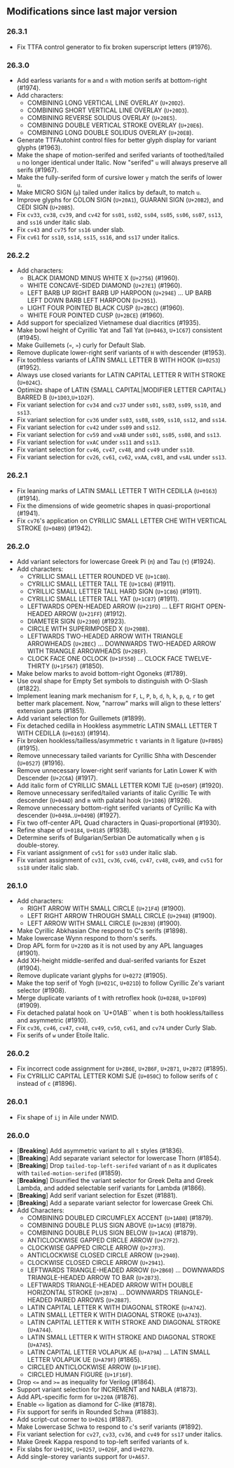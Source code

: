 ## Modifications since last major version

### 26.3.1

* Fix TTFA control generator to fix broken superscript letters (#1976).


### 26.3.0

* Add earless variants for `m` and `n` with motion serifs at bottom-right (#1974).
* Add characters:
  - COMBINING LONG VERTICAL LINE OVERLAY (`U+20D2`).
  - COMBINING SHORT VERTICAL LINE OVERLAY (`U+20D3`).
  - COMBINING REVERSE SOLIDUS OVERLAY (`U+20E5`).
  - COMBINING DOUBLE VERTICAL STROKE OVERLAY (`U+20E6`).
  - COMBINING LONG DOUBLE SOLIDUS OVERLAY (`U+20EB`).
* Generate TTFAutohint control files for better glyph display for variant glyphs (#1963).
* Make the shape of motion-serifed and serifed variants of toothed/tailed `u` no longer identical under Italic. Now "serifed" `u` will always preserve all serifs (#1967).
* Make the fully-serifed form of cursive lower `y` match the serifs of lower `u`.
* Make MICRO SIGN (`µ`) tailed under italics by default, to match `u`.
* Improve glyphs for COLON SIGN (`U+20A1`), GUARANI SIGN (`U+20B2`), and CEDI SIGN (`U+20B5`).
* Fix `cv33`, `cv38`, `cv39`, and `cv42` for `ss01`, `ss02`, `ss04`, `ss05`, `ss06`, `ss07`, `ss13`, and `ss16` under italic slab.
* Fix `cv43` and `cv75` for `ss16` under slab.
* Fix `cv61` for `ss10`, `ss14`, `ss15`, `ss16`, and `ss17` under italics.


### 26.2.2

* Add characters:
  - BLACK DIAMOND MINUS WHITE X (`U+2756`) (#1960).
  - WHITE CONCAVE-SIDED DIAMOND (`U+27E1`) (#1960).
  - LEFT BARB UP RIGHT BARB UP HARPOON (`U+294E`) ... UP BARB LEFT DOWN BARB LEFT HARPOON (`U+2951`).
  - LIGHT FOUR POINTED BLACK CUSP (`U+2BCC`) (#1960).
  - WHITE FOUR POINTED CUSP (`U+2BCE`) (#1960).
* Add support for specialized Vietnamese dual diacritics (#1935).
* Make bowl height of Cyrillic Yat and Tall Yat (`U+0463`, `U+1C67`) consistent (#1945).
* Make Guillemets (`«`, `»`) curly for Default Slab.
* Remove duplicate lower-right serif variants of `H` with descender (#1953).
* Fix toothless variants of LATIN SMALL LETTER B WITH HOOK (`U+0253`) (#1952).
* Always use closed variants for LATIN CAPITAL LETTER R WITH STROKE (`U+024C`).
* Optimize shape of LATIN {SMALL CAPITAL|MODIFIER LETTER CAPITAL} BARRED B (`U+1D03`,`U+1D2F`).
* Fix variant selection for `cv34` and `cv37` under `ss01`, `ss03`, `ss09`, `ss10`, and `ss13`.
* Fix variant selection for `cv36` under `ss03`, `ss08`, `ss09`, `ss10`, `ss12`, and `ss14`.
* Fix variant selection for `cv42` under `ss09` and `ss12`.
* Fix variant selection for `cv59` and `vxAB` under `ss01`, `ss05`, `ss08`, and `ss13`.
* Fix variant selection for `vxAC` under `ss11` and `ss13`.
* Fix variant selection for `cv46`, `cv47`, `cv48`, and `cv49` under `ss10`.
* Fix variant selection for `cv26`, `cv61`, `cv62`, `vxAA`, `cv81`, and `vsAL` under `ss13`.


### 26.2.1

* Fix leaning marks of LATIN SMALL LETTER T WITH CEDILLA (`U+0163`) (#1914).
* Fix the dimensions of wide geometric shapes in quasi-proportional (#1941).
* Fix `cv76`'s application on CYRILLIC SMALL LETTER CHE WITH VERTICAL STROKE (`U+04B9`) (#1942).


### 26.2.0

* Add variant selectors for lowercase Greek Pi (`π`) and Tau (`τ`) (#1924).
* Add characters:
  - CYRILLIC SMALL LETTER ROUNDED VE (`U+1C80`).
  - CYRILLIC SMALL LETTER TALL TE (`U+1C84`) (#1911).
  - CYRILLIC SMALL LETTER TALL HARD SIGN (`U+1C86`) (#1911).
  - CYRILLIC SMALL LETTER TALL YAT (`U+1C87`) (#1911).
  - LEFTWARDS OPEN-HEADED ARROW (`U+21FD`) ... LEFT RIGHT OPEN-HEADED ARROW (`U+21FF`) (#1912).
  - DIAMETER SIGN (`U+2300`) (#1923).
  - CIRCLE WITH SUPERIMPOSED X (`U+29BB`).
  - LEFTWARDS TWO-HEADED ARROW WITH TRIANGLE ARROWHEADS (`U+2BEC`) ... DOWNWARDS TWO-HEADED ARROW WITH TRIANGLE ARROWHEADS (`U+2BEF`).
  - CLOCK FACE ONE OCLOCK (`U+1F550`) ... CLOCK FACE TWELVE-THIRTY (`U+1F567`) (#1850).
* Make below marks to avoid bottom-right Ogoneks (#1789).
* Use oval shape for Empty Set symbols to distinguish with O-Slash (#1822).
* Implement leaning mark mechanism for `F`, `L`, `P`, `b`, `d`, `h`, `k`, `p`, `q`, `r` to get better mark placement. Now, "narrow" marks will align to these letters' extension parts (#1851).
* Add variant selection for Guillemets (#1899).
* Fix detached cedilla in Hookless asymmetric LATIN SMALL LETTER T WITH CEDILLA (`U+0163`) (#1914).
* Fix broken hookless/tailless/asymmetric `t` variants in `ﬅ` ligature (`U+FB05`) (#1915).
* Remove unnecessary tailed variants for Cyrillic Shha with Descender (`U+0527`) (#1916).
* Remove unnecessary lower-right serif variants for Latin Lower K with Descender (`U+2C6A`) (#1917).
* Add italic form of CYRILLIC SMALL LETTER KOMI TJE (`U+050F`) (#1920).
* Remove unnecessary serifed/tailed variants of italic Cyrillic Te with descender (`U+04AD`) and `m` with palatal hook (`U+1D86`) (#1926).
* Remove unnecessary bottom-right serifed variants of Cyrillic Ka with descender (`U+049A`..`U+049B`) (#1927).
* Fix two off-center APL Quad characters in Quasi-proportional (#1930).
* Refine shape of `U+0184`, `U+0185` (#1938).
* Determine serifs of Bulgarian/Serbian De automatically when `g` is double-storey.
* Fix variant assignment of `cv51` for `ss03` under italic slab.
* Fix variant assignment of `cv31`, `cv36`, `cv46`, `cv47`, `cv48`, `cv49`, and `cv51` for `ss18` under italic slab.


### 26.1.0

* Add characters:
  - RIGHT ARROW WITH SMALL CIRCLE (`U+21F4`) (#1900).
  - LEFT RIGHT ARROW THROUGH SMALL CIRCLE (`U+2948`) (#1900).
  - LEFT ARROW WITH SMALL CIRCLE (`U+2B30`) (#1900).
* Make Cyrillic Abkhasian Che respond to C's serifs (#1898).
* Make lowercase Wynn respond to thorn's serifs.
* Drop APL form for `U+220D` as it is not used by any APL languages (#1901).
* Add XH-height middle-serifed and dual-serifed variants for Eszet (#1904).
* Remove duplicate variant glyphs for `U+0272` (#1905).
* Make the top serif of Yogh (`U+021C`, `U+021D`) to follow Cyrillic Ze's variant selector (#1908).
* Merge duplicate variants of t with retroflex hook (`U+0288`, `U+1DF09`) (#1909).
* Fix detached palatal hook on `U+01AB`` when t is both hookless/tailless and asymmetric (#1910).
* Fix `cv36`, `cv46`, `cv47`, `cv48`, `cv49`, `cv50`, `cv61`, and `cv74` under Curly Slab.
* Fix serifs of `w` under Etoile Italic.


### 26.0.2

* Fix incorrect code assignment for `U+2B6E`, `U+2B6F`, `U+2B71`, `U+2B72` (#1895).
* Fix CYRILLIC CAPITAL LETTER KOMI SJE (`U+050C`) to follow serifs of `C` instead of `c` (#1896).


### 26.0.1

* Fix shape of `ij` in Aile under NWID.


### 26.0.0

* \[**Breaking**\] Add asymmetric variant to all `t` styles (#1836).
* \[**Breaking**\] Add separate variant selector for lowercase Thorn (#1854).
* \[**Breaking**\] Drop `tailed-top-left-serifed` variant of `n` as it duplicates with `tailed-motion-serifed` (#1859).
* \[**Breaking**\] Disunified the variant selector for Greek Delta and Greek Lambda, and added selectable serif variants for Lambda (#1866).
* \[**Breaking**\] Add serif variant selection for Eszet (#1881).
* \[**Breaking**\] Add a separate variant selector for lowercase Greek Chi.
* Add Characters:
  - COMBINING DOUBLED CIRCUMFLEX ACCENT (`U+1AB0`) (#1879).
  - COMBINING DOUBLE PLUS SIGN ABOVE (`U+1AC9`) (#1879).
  - COMBINING DOUBLE PLUS SIGN BELOW (`U+1ACA`) (#1879).
  - ANTICLOCKWISE GAPPED CIRCLE ARROW (`U+27F2`).
  - CLOCKWISE GAPPED CIRCLE ARROW (`U+27F3`).
  - ANTICLOCKWISE CLOSED CIRCLE ARROW (`U+2940`).
  - CLOCKWISE CLOSED CIRCLE ARROW (`U+2941`).
  - LEFTWARDS TRIANGLE-HEADED ARROW (`U+2B60`) ... DOWNWARDS TRIANGLE-HEADED ARROW TO BAR (`U+2B73`).
  - LEFTWARDS TRIANGLE-HEADED ARROW WITH DOUBLE HORIZONTAL STROKE (`U+2B7A`) ... DOWNWARDS TRIANGLE-HEADED PAIRED ARROWS (`U+2B87`).
  - LATIN CAPITAL LETTER K WITH DIAGONAL STROKE (`U+A742`).
  - LATIN SMALL LETTER K WITH DIAGONAL STROKE (`U+A743`).
  - LATIN CAPITAL LETTER K WITH STROKE AND DIAGONAL STROKE (`U+A744`).
  - LATIN SMALL LETTER K WITH STROKE AND DIAGONAL STROKE (`U+A745`).
  - LATIN CAPITAL LETTER VOLAPUK AE (`U+A79A`) ... LATIN SMALL LETTER VOLAPUK UE (`U+A79F`) (#1865).
  - CIRCLED ANTICLOCKWISE ARROW (`U+1F10E`).
  - CIRCLED HUMAN FIGURE (`U+1F16F`).
* Drop `<=` and `>=` as inequality for Verilog (#1864).
* Support variant selection for INCREMENT and NABLA (#1873).
* Add APL-specific form for `U+220A` (#1876).
* Enable `<>` ligation as diamond for C-like (#1878).
* Fix support for serifs in Rounded Schwa (#1883).
* Add script-cut corner to `U+0261` (#1887).
* Make Lowercase Schwa to respond to `c`'s serif variants (#1892).
* Fix variant selection for `cv27`, `cv33`, `cv36`, and `cv49` for `ss17` under italics.
* Make Greek Kappa respond to top-left serifed variants of `k`.
* Fix slabs for `U+019C`, `U+0257`, `U+026F`, and `U+0270`.
* Add single-storey variants support for `U+A657`.

